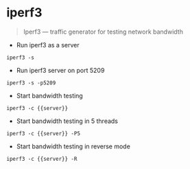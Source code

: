 # iperf3

> Iperf3 — traffic generator for testing network bandwidth

- Run iperf3 as a server

`iperf3 -s`

- Run iperf3 server on port 5209

`iperf3 -s -p5209`

- Start bandwidth testing

`iperf3 -c {{server}}`

- Start bandwidth testing in 5 threads

`iperf3 -c {{server}} -P5`

- Start bandwidth testing in reverse mode

`iperf3 -c {{server}} -R`
